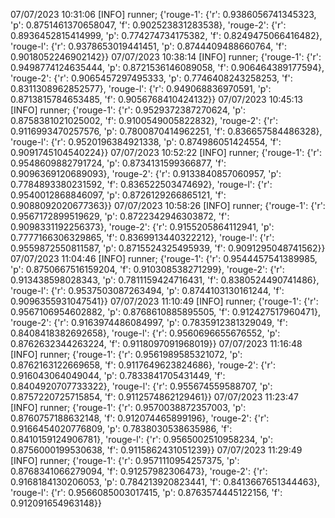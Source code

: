 07/07/2023 10:31:06  [INFO] runner; {'rouge-1': {'r': 0.9386056741345323, 'p': 0.8751461370658047, 'f': 0.902523831283538}, 'rouge-2': {'r': 0.8936452815414999, 'p': 0.774274734175382, 'f': 0.8249475066416482}, 'rouge-l': {'r': 0.9378653019441451, 'p': 0.8744409488660764, 'f': 0.9018052246902142}}
07/07/2023 10:38:14  [INFO] runner; {'rouge-1': {'r': 0.9498774124635444, 'p': 0.8721536146089058, 'f': 0.906464389177594}, 'rouge-2': {'r': 0.9065457297495333, 'p': 0.7746408243258253, 'f': 0.8311308962852577}, 'rouge-l': {'r': 0.949068836970591, 'p': 0.8713815784653485, 'f': 0.9056768410424132}}
07/07/2023 10:45:13  [INFO] runner; {'rouge-1': {'r': 0.9529372387270624, 'p': 0.8758381021025002, 'f': 0.9100549005822832}, 'rouge-2': {'r': 0.9116993470257576, 'p': 0.7800870414962251, 'f': 0.836657584486328}, 'rouge-l': {'r': 0.9520196384921338, 'p': 0.874986051424554, 'f': 0.9091745104540224}}
07/07/2023 10:52:22  [INFO] runner; {'rouge-1': {'r': 0.9548609882791724, 'p': 0.8734131599366877, 'f': 0.9096369120689093}, 'rouge-2': {'r': 0.9133840857060957, 'p': 0.7784893380231592, 'f': 0.836522503474692}, 'rouge-l': {'r': 0.9540012868846097, 'p': 0.8726129266865121, 'f': 0.9088092020677363}}
07/07/2023 10:58:26  [INFO] runner; {'rouge-1': {'r': 0.9567172899519629, 'p': 0.8722342946303872, 'f': 0.9098331192256373}, 'rouge-2': {'r': 0.9155205864112941, 'p': 0.7777166306329865, 'f': 0.8369913440322212}, 'rouge-l': {'r': 0.9559872550811587, 'p': 0.8715524325495939, 'f': 0.9091295048741562}}
07/07/2023 11:04:46  [INFO] runner; {'rouge-1': {'r': 0.9544457541389985, 'p': 0.8750667516159204, 'f': 0.910308538271299}, 'rouge-2': {'r': 0.913438598028343, 'p': 0.7811159424716431, 'f': 0.8380524490741486}, 'rouge-l': {'r': 0.9537503087263494, 'p': 0.8744103130161244, 'f': 0.9096355931047541}}
07/07/2023 11:10:49  [INFO] runner; {'rouge-1': {'r': 0.9567106954602882, 'p': 0.8768610885895505, 'f': 0.912427517960471}, 'rouge-2': {'r': 0.9163974486084997, 'p': 0.7835912381329049, 'f': 0.8408418382692658}, 'rouge-l': {'r': 0.9560696655676552, 'p': 0.8762632344263224, 'f': 0.9118097091968019}}
07/07/2023 11:16:48  [INFO] runner; {'rouge-1': {'r': 0.9561989585321072, 'p': 0.8762163122669658, 'f': 0.9117649623824686}, 'rouge-2': {'r': 0.916043064049044, 'p': 0.7833841705431449, 'f': 0.8404920707733322}, 'rouge-l': {'r': 0.955674559588707, 'p': 0.8757220725715854, 'f': 0.9112574862129461}}
07/07/2023 11:23:47  [INFO] runner; {'rouge-1': {'r': 0.9570038872357003, 'p': 0.8760757188632148, 'f': 0.912074465899196}, 'rouge-2': {'r': 0.9166454020776809, 'p': 0.7838030538635986, 'f': 0.8410159124906781}, 'rouge-l': {'r': 0.9565002510958234, 'p': 0.8756000199530638, 'f': 0.9115862431051239}}
07/07/2023 11:29:49  [INFO] runner; {'rouge-1': {'r': 0.9571110954257375, 'p': 0.8768341066279094, 'f': 0.91257982306473}, 'rouge-2': {'r': 0.9168184130206053, 'p': 0.784213920823441, 'f': 0.8413667651344463}, 'rouge-l': {'r': 0.9566085003017415, 'p': 0.8763574445122156, 'f': 0.912091654963148}}